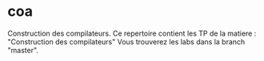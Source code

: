 # coa
Construction des compilateurs.
Ce repertoire contient les TP de la matiere : "Construction des compilateurs"
Vous trouverez les labs dans la branch "master".
